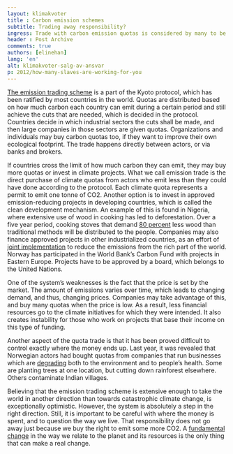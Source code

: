 ```yaml
---
layout: klimakvoter
title : Carbon emission schemes
subtitle: Trading away responsibility?
ingress: Trade with carbon emission quotas is considered by many to be an important step towards less greenhouse gas emissions. The Kyoto protocol obliges industrial countries to cut down on their carbon emissions, and facilitates funding of climate friendly development projects. Unfortunately, the system is threatened by weaknesses.
header : Post Archive
comments: true
authors: [elinehan]
lang: 'en'
alt: klimakvoter-salg-av-ansvar
p: 2012/how-many-slaves-are-working-for-you
---
```


[The emission trading scheme](http://www.regjeringen.no/nb/dep/md/tema/klima/sporsmal-om-klimaendringene.html?id=449643) is a part of the Kyoto protocol, which has been ratified by most countries in the world. Quotas are distributed based on how much carbon each country can emit during a certain period and still achieve the cuts that are needed, which is decided in the protocol. Countries decide in which industrial sectors the cuts shall be made, and then large companies in those sectors are given quotas. Organizations and individuals may buy carbon quotas too, if they want to improve their own ecological footprint. The trade happens directly between actors, or via banks and brokers.

If countries cross the limit of how much carbon they can emit, they may buy more quotas or invest in climate projects. What we call emission trade is the direct purchase of climate quotas from actors who emit less than they could have done according to the protocol. Each climate quota represents a permit to emit one tonne of CO2. Another option is to invest in approved emission-reducing projects in developing countries, which is called the clean development mechanism. An example of this is found in Nigeria, where extensive use of wood in cooking has led to deforestation. Over a five year period, cooking stoves that demand [80 percent](http://cdkn.org/2012/10/safeguarding-the-clean-development-mechanism-will-benefit-southern-and-northern-nations-alike/) less wood than traditional methods will be distributed to the people. Companies may also finance approved projects in other industrialized countries, as an effort of [joint implementation](http://www.miljostatus.no/Tema/Klima/Klima-globalt/Tiltak--for-a-redusere-utslipp-av-klimagasser/Kyotoavtalen/Kyotoprotokollens-fleksible-mekanismer/) to reduce the emissions from the rich part of the world. Norway has participated in the World Bank’s Carbon Fund with projects in Eastern Europe. Projects have to be approved by a board, which belongs to the United Nations.

One of the system’s weaknesses is the fact that the price is set by the market. The amount of emissions varies over time, which leads to changing demand, and thus, changing prices. Companies may take advantage of this, and buy many quotas when the price is low. As a result, less financial resources go to the climate initiatives for which they were intended. It also creates instability for those who work on projects that base their income on this type of funding.

Another aspect of the quota trade is that it has been proved difficult to control exactly where the money ends up. Last year, it was revealed that Norwegian actors had bought quotas from companies that run businesses which are [degrading](http://tv.nrk.no/serie/oppgjoerets-time/kmte30007110/sesong-1/episode-1) both to the environment and to people’s health. Some are planting trees at one location, but cutting down rainforest elsewhere. Others contaminate Indian villages.

Believing that the emission trading scheme is extensive enough to take the world in another direction than towards catastrophic climate change, is exceptionally optimistic. However, the system is absolutely a step in the right direction. Still, it is important to be careful with where the money is spent, and to question the way we live. That responsibility does not go away just because we buy the right to emit some more CO2. A [fundamental change](http://morgenbladet.no/debatt/2007/bidrar_kjop_av_klimakvoter_til_bedre_miljo#.UPPcnng0iPA) in the way we relate to the planet and its resources is the only thing that can make a real change.